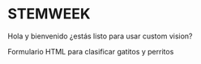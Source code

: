 # STEMWEEK
Hola y bienvenido ¿estás listo para usar custom vision?

Formulario HTML para clasificar gatitos y perritos


